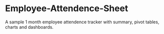 # Employee-Attendence-Sheet
A sample 1 month employee attendence tracker with summary, pivot tables, charts and dashboards.
